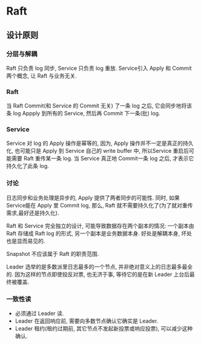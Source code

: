 # Raft

## 设计原则

### 分层与解耦

Raft 只负责 log 同步, Service 只负责 log 重放. Service引入 Apply 和 Commit 两个概念, 让 Raft 与业务无关.

### Raft

当 Raft Commit(和 Service 的 Commit 无关) 了一条 log 之后, 它会同步地将该条 log Appply 到所有的 Service, 然后再 Commit 下一条(批) log.

### Service

Service 对 log 的 Apply 操作是幂等的, 因为, Apply 操作并不一定是真正的持久化, 也可能只是 Apply 到 Service 自己的 write buffer 中, 所以Service 重启后可能需要 Raft 重传某一条 log. 当 Service 真正地 Commit一条 log 之后, 才表示它持久化了此条 log.

### 讨论

日志同步和业务处理是异步的, Apply 提供了两者同步的可能性. 同时, 如果 Service能在 Apply 里 Commit log, 那么, Raft 就不需要持久化了(为了就对重传需求,最好还是持久化).

Raft 和 Service 完全独立的设计, 可能导致数据存在两个副本的情况: 一个副本由Raft 存储成 Raft log 的形式, 另一个副本是业务数据本身. 好处是解耦本身, 坏处也是显而易见的.

Snapshot 不应该属于 Raft 的职责范围.

Leader 选举的是多数派里日志最多的一个节点, 并非绝对意义上的日志最多最全的. 因为这样的节点即使投反对票, 也无济于事, 等待它的是在新 Leader 上台后最终被覆盖.

### 一致性读

* 必须通过 Leader 读.
* Leader 在返回响应前, 需要向多数节点确认它确实是 Leader.
* Leader 租约(租约过期前, 其它节点不发起新投票或响应投票), 可以减少这种确认.
